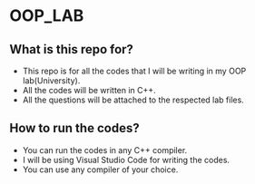 # OOP_LAB

## What is this repo for?

- This repo is for all the codes that I will be writing in my OOP lab(University).
- All the codes will be written in C++.
- All the questions will be attached to the respected lab files.

## How to run the codes?

- You can run the codes in any C++ compiler.
- I will be using Visual Studio Code for writing the codes.
- You can use any compiler of your choice.

